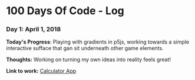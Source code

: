 # 100 Days Of Code - Log

### Day 1: April 1, 2018 

**Today's Progress**: Playing with gradients in p5js, working towards a simple interactive sufface that gan sit underneath other game elements.

**Thoughts:** Working on turning my own ideas into reality feels great!

**Link to work:** [Calculator App](http://www.example.com)
